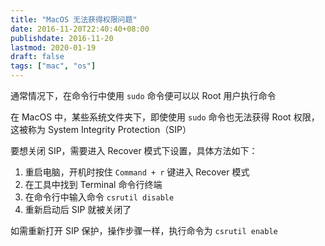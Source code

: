 ```yaml
---
title: "MacOS 无法获得权限问题"
date: 2016-11-20T22:40:40+08:00
publishdate: 2016-11-20
lastmod: 2020-01-19
draft: false
tags: ["mac", "os"]
---
```

通常情况下，在命令行中使用 `sudo` 命令便可以以 Root 用户执行命令

在 MacOS 中，某些系统文件夹下，即使使用 `sudo` 命令也无法获得 Root 权限，这被称为 System Integrity Protection（SIP）

要想关闭 SIP，需要进入 Recover 模式下设置，具体方法如下：
1. 重启电脑，开机时按住 `Command + r` 键进入 Recover 模式
2. 在工具中找到 Terminal 命令行终端
3. 在命令行中输入命令 `csrutil disable`
4. 重新启动后 SIP 就被关闭了

如需重新打开 SIP 保护，操作步骤一样，执行命令为 `csrutil enable`